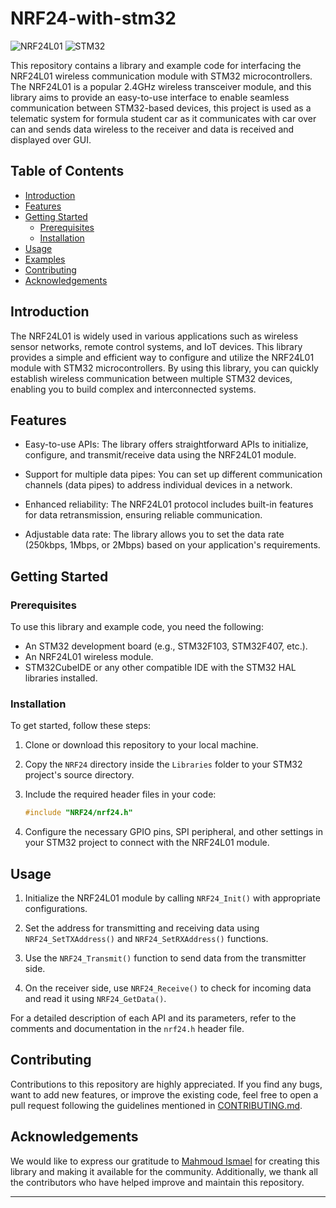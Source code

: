 # NRF24-with-stm32

![NRF24L01](https://img.shields.io/badge/Module-NRF24L01-green)
![STM32](https://img.shields.io/badge/Microcontroller-STM32-orange)

This repository contains a library and example code for interfacing the NRF24L01 wireless communication module with STM32 microcontrollers. The NRF24L01 is a popular 2.4GHz wireless transceiver module, and this library aims to provide an easy-to-use interface to enable seamless communication between STM32-based devices, this project is used as a telematic system for formula student car as it communicates with car over can and sends data wireless to the receiver and data is received and displayed over GUI.

## Table of Contents

- [Introduction](#introduction)
- [Features](#features)
- [Getting Started](#getting-started)
  - [Prerequisites](#prerequisites)
  - [Installation](#installation)
- [Usage](#usage)
- [Examples](#examples)
- [Contributing](#contributing)
- [Acknowledgements](#acknowledgements)

## Introduction

The NRF24L01 is widely used in various applications such as wireless sensor networks, remote control systems, and IoT devices. This library provides a simple and efficient way to configure and utilize the NRF24L01 module with STM32 microcontrollers. By using this library, you can quickly establish wireless communication between multiple STM32 devices, enabling you to build complex and interconnected systems.

## Features

- Easy-to-use APIs: The library offers straightforward APIs to initialize, configure, and transmit/receive data using the NRF24L01 module.

- Support for multiple data pipes: You can set up different communication channels (data pipes) to address individual devices in a network.

- Enhanced reliability: The NRF24L01 protocol includes built-in features for data retransmission, ensuring reliable communication.

- Adjustable data rate: The library allows you to set the data rate (250kbps, 1Mbps, or 2Mbps) based on your application's requirements.

## Getting Started

### Prerequisites

To use this library and example code, you need the following:

- An STM32 development board (e.g., STM32F103, STM32F407, etc.).
- An NRF24L01 wireless module.
- STM32CubeIDE or any other compatible IDE with the STM32 HAL libraries installed.

### Installation

To get started, follow these steps:

1. Clone or download this repository to your local machine.

2. Copy the `NRF24` directory inside the `Libraries` folder to your STM32 project's source directory.

3. Include the required header files in your code:

   ```c
   #include "NRF24/nrf24.h"
   ```

4. Configure the necessary GPIO pins, SPI peripheral, and other settings in your STM32 project to connect with the NRF24L01 module.

## Usage

1. Initialize the NRF24L01 module by calling `NRF24_Init()` with appropriate configurations.

2. Set the address for transmitting and receiving data using `NRF24_SetTXAddress()` and `NRF24_SetRXAddress()` functions.

3. Use the `NRF24_Transmit()` function to send data from the transmitter side.

4. On the receiver side, use `NRF24_Receive()` to check for incoming data and read it using `NRF24_GetData()`.

For a detailed description of each API and its parameters, refer to the comments and documentation in the `nrf24.h` header file.


## Contributing

Contributions to this repository are highly appreciated. If you find any bugs, want to add new features, or improve the existing code, feel free to open a pull request following the guidelines mentioned in [CONTRIBUTING.md](CONTRIBUTING.md).


## Acknowledgements

We would like to express our gratitude to [Mahmoud Ismael](https://github.com/mahmoudisma3il18) for creating this library and making it available for the community. Additionally, we thank all the contributors who have helped improve and maintain this repository.

---


